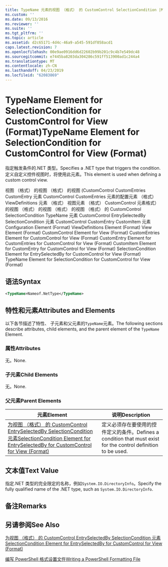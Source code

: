 ```yaml
---
title: TypeName 元素的视图 （格式） 的 CustomControl SelectionCondition |Microsoft Docs
ms.custom: ''
ms.date: 09/13/2016
ms.reviewer: ''
ms.suite: ''
ms.tgt_pltfrm: ''
ms.topic: article
ms.assetid: d2c65171-4d4c-46a9-a545-591df058acd1
caps.latest.revision: 7
ms.openlocfilehash: 00e9ae0916dd6d22602b99b201c9c4b7e549dc48
ms.sourcegitcommit: e7445ba8203da304286c591ff513900ad1c244a4
ms.translationtype: MT
ms.contentlocale: zh-CN
ms.lasthandoff: 04/23/2019
ms.locfileid: "62083869"
---
```

# <a name="typename-element-for-selectioncondition-for-customcontrol-for-view--format"></a><span data-ttu-id="aae7a-102">TypeName Element for SelectionCondition for CustomControl for View (Format)</span><span class="sxs-lookup"><span data-stu-id="aae7a-102">TypeName Element for SelectionCondition for CustomControl for View  (Format)</span></span>

<span data-ttu-id="aae7a-103">指定触发条件的.NET 类型。</span><span class="sxs-lookup"><span data-stu-id="aae7a-103">Specifies a .NET type that triggers the condition.</span></span> <span data-ttu-id="aae7a-104">定义自定义控件视图时，将使用此元素。</span><span class="sxs-lookup"><span data-stu-id="aae7a-104">This element is used when defining a custom control view.</span></span>

<span data-ttu-id="aae7a-105">视图 （格式） 的视图 （格式） 的视图 (CustomControl CustomEntries CustomEntry 元素 CustomControl CustomEntries 元素的配置元素 （格式） ViewDefinitions 元素 （格式） 视图元素 （格式） CustomControl 元素格式） 的视图 （格式） 的视图 （格式） 的视图 （格式） 的 CustomControl SelectionCondition TypeName 元素 CustomControl EntrySelectedBy SelectionCondition 元素 CustomControl CustomEntry CustomItem 元素</span><span class="sxs-lookup"><span data-stu-id="aae7a-105">Configuration Element (Format) ViewDefinitions Element (Format) View Element (Format) CustomControl Element for View (Format) CustomEntries Element for CustomControl for View (Format) CustomEntry Element for CustomEntries for CustomControl for View (Format) CustomItem Element for CustomEntry for CustomControl for View (Format) SelectionCondition Element for EntrySelectedBy for CustomControl for View (Format) TypeName Element for SelectionCondition for CustomControl for View  (Format)</span></span>

## <a name="syntax"></a><span data-ttu-id="aae7a-106">语法</span><span class="sxs-lookup"><span data-stu-id="aae7a-106">Syntax</span></span>

```xml
<TypeName>Nameof.NetType</TypeName>

```

## <a name="attributes-and-elements"></a><span data-ttu-id="aae7a-107">特性和元素</span><span class="sxs-lookup"><span data-stu-id="aae7a-107">Attributes and Elements</span></span>

<span data-ttu-id="aae7a-108">以下各节描述了特性、 子元素和父元素的`TypeName`元素。</span><span class="sxs-lookup"><span data-stu-id="aae7a-108">The following sections describe attributes, child elements, and the parent element of the `TypeName` Element.</span></span>

### <a name="attributes"></a><span data-ttu-id="aae7a-109">属性</span><span class="sxs-lookup"><span data-stu-id="aae7a-109">Attributes</span></span>

<span data-ttu-id="aae7a-110">无。</span><span class="sxs-lookup"><span data-stu-id="aae7a-110">None.</span></span>

### <a name="child-elements"></a><span data-ttu-id="aae7a-111">子元素</span><span class="sxs-lookup"><span data-stu-id="aae7a-111">Child Elements</span></span>

<span data-ttu-id="aae7a-112">无。</span><span class="sxs-lookup"><span data-stu-id="aae7a-112">None.</span></span>

### <a name="parent-elements"></a><span data-ttu-id="aae7a-113">父元素</span><span class="sxs-lookup"><span data-stu-id="aae7a-113">Parent Elements</span></span>

|<span data-ttu-id="aae7a-114">元素</span><span class="sxs-lookup"><span data-stu-id="aae7a-114">Element</span></span>|<span data-ttu-id="aae7a-115">说明</span><span class="sxs-lookup"><span data-stu-id="aae7a-115">Description</span></span>|
|-------------|-----------------|
|[<span data-ttu-id="aae7a-116">为视图 （格式） 的 CustomControl EntrySelectedBy SelectionCondition 元素</span><span class="sxs-lookup"><span data-stu-id="aae7a-116">SelectionCondition Element for EntrySelectedBy for CustomControl for View (Format)</span></span>](./selectioncondition-element-for-entryselectedby-for-customcontrol-format.md)|<span data-ttu-id="aae7a-117">定义必须存在要使用的控件定义的条件。</span><span class="sxs-lookup"><span data-stu-id="aae7a-117">Defines a condition that must exist for the control definition to be used.</span></span>|

## <a name="text-value"></a><span data-ttu-id="aae7a-118">文本值</span><span class="sxs-lookup"><span data-stu-id="aae7a-118">Text Value</span></span>

<span data-ttu-id="aae7a-119">指定.NET 类型的完全限定的名称，例如`System.IO.DirectoryInfo`。</span><span class="sxs-lookup"><span data-stu-id="aae7a-119">Specify the fully qualified name of the .NET type, such as `System.IO.DirectoryInfo`.</span></span>

## <a name="remarks"></a><span data-ttu-id="aae7a-120">备注</span><span class="sxs-lookup"><span data-stu-id="aae7a-120">Remarks</span></span>

## <a name="see-also"></a><span data-ttu-id="aae7a-121">另请参阅</span><span class="sxs-lookup"><span data-stu-id="aae7a-121">See Also</span></span>

[<span data-ttu-id="aae7a-122">为视图 （格式） 的 CustomControl EntrySelectedBy SelectionCondition 元素</span><span class="sxs-lookup"><span data-stu-id="aae7a-122">SelectionCondition Element for EntrySelectedBy for CustomControl for View (Format)</span></span>](./selectioncondition-element-for-entryselectedby-for-customcontrol-format.md)

[<span data-ttu-id="aae7a-123">编写 PowerShell 格式设置文件</span><span class="sxs-lookup"><span data-stu-id="aae7a-123">Writing a PowerShell Formatting File</span></span>](./writing-a-powershell-formatting-file.md)
